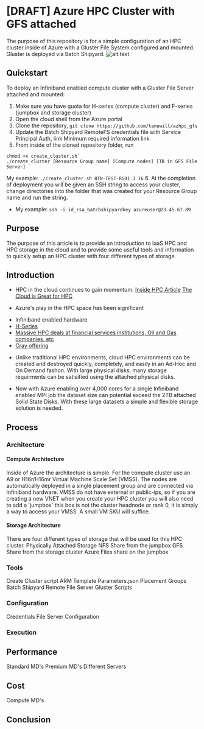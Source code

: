 # [DRAFT] Azure HPC Cluster with GFS attached
The purpose of this repository is for a simple configuration of an HPC cluster inside of Azure with a Gluster File System configured and mounted. Gluster is deployed via Batch Shipyard.
![alt text](https://github.com/tanewill/azhpc_gfs/blob/master/support/azhpc_gfs_arch.png)

## Quickstart
To deploy an Infiniband enabled compute cluster with a Gluster File Server attached and mounted:
1. Make sure you have quota for H-series (compute cluster) and F-series (jumpbox and storage cluster)
2. Open the cloud shell from the Azure portal
3. Clone the repository, `git clone https://github.com/tanewill/azhpc_gfs`
4. Update the Batch Shipyard RemoteFS credentials file with Service Principal Auth, link
    Minimum required information link
5. From inside of the cloned repository folder, run 
```shell
chmod +x create_cluster.sh`
./create_cluster [Resource Group name] [Compute nodes] [TB in GFS File Server]
```
My example: `./create_cluster.sh BTN-TEST-RG01 3 16`
6. At the completion of deployment you will be given an SSH string to access your cluster, change directories into the folder that was created for your Resource Group name and run the string.
* My example: `ssh -i id_rsa_batchshipyardkey azureuser@23.45.67.89`

## Purpose
The purpose of this article is to provide an introduction to IaaS HPC and HPC storage in the cloud and to provide some useful tools and information to quickly setup an HPC cluster with four different types of storage.

## Introduction
- HPC in the cloud continues to gain momentum. 
[Inside HPC Article](https://insidehpc.com/2017/03/long-rise-hpc-cloud/)
[The Cloud is Great for HPC](https://www.theregister.co.uk/2017/06/16/the_cloud_is_great_for_hpc_discuss/)
		
- Azure's play in the HPC space has been significant
* Infiniband enabled hardware
* [H-Series](https://azure.microsoft.com/en-us/blog/availability-of-h-series-vms-in-microsoft-azure/)
* [Massive HPC deals at financial services institutions, Oil and Gas companies, etc](https://www.forbes.com/sites/alexkonrad/2017/10/30/chevron-partners-with-microsoft-in-cloud/)
* [Cray offering](https://www.cray.com/solutions/supercomputing-as-a-service/cray-in-azure)
		
- Unlike traditional HPC environments, cloud HPC environments can be created and destroyed quickly, completely, and easily in an Ad-Hoc and On Demand fashon. With large physical disks, many storage requirments can be satisified using the attached physical disks.
	
- Now with Azure enabling over 4,000 cores for a single Infiniband enabled MPI job the dataset size can potential exceed the 2TB attached Solid State Disks. With these large datasets a simple and flexible storage solution is needed.

## Process
### Architecture
#### Compute Architecture
Inside of Azure the architecture is simple. For the compute cluster use an A9 or H16r/H16mr Virtual Machine Scale Set (VMSS). The nodes are automatically deployed in a single placement group and are connected via Infiniband hardware. VMSS do not have external or public-ips, so if you are creating a new VNET when you create your HPC cluster you will also need to add a 'jumpbox' this box is not the cluster headnode or rank 0, it is simply a way to access your VMSS. A small VM SKU will suffice.
		
#### Storage Architecture
There are four different types of storage that will be used for this HPC cluster.
Physically Attached Storage
NFS Share from the jumpbox
GFS Share from the storage cluster
Azure Files share on the jumpbox
    
### Tools
Create Cluster script
ARM Template
Parameters.json
Placement Groups
Batch Shipyard Remote File Server
Gluster
Scripts
    
### Configuration
Credentials
File Server Configuration
    
### Execution
	
## Performance
Standard MD's
Premium MD's
Different Servers

## Cost
Compute
MD's
	
## Conclusion

